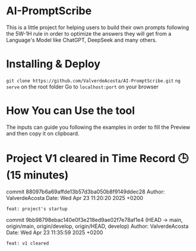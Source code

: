 # AI-PromptScribe
This is a little project for helping users to build their own prompts following the 5W-1H rule in order to optimize the answers they will get from a Language's Model like ChatGPT, DeepSeek and many others.

# Installing & Deploy
`git clone https://github.com/ValverdeAcosta/AI-PromptScribe.git`
`ng serve` on the root folder
Go to `localhost:port` on your browser

# How You can Use the tool
The inputs can guide you following the examples in order to fill the Preview and then copy it on clipboard.

# Project V1 cleared in Time Record 🕒 (15 minutes)
commit 88097b6a69affde13b57d3ba050b8f9149ddec28
Author: ValverdeAcosta
Date:   Wed Apr 23 11:20:20 2025 +0200

    feat: project's startup

commit 9bb98798ebac140e0f3e218ed9ae02f7e78af1e4 (HEAD -> main, origin/main, origin/develop, origin/HEAD, develop)
Author: ValverdeAcosta
Date:   Wed Apr 23 11:35:59 2025 +0200

    feat: v1 cleared
